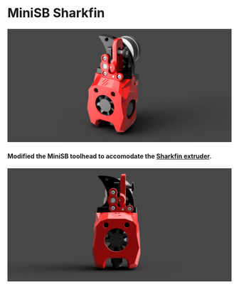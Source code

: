 # MiniSB Sharkfin
![Handle1](Images/Sharkfin1.png)

#### Modified the MiniSB toolhead to accomodate the [Sharkfin extruder](https://github.com/KayosMaker/Sailfin-Extruder/tree/main/Usermods/KayosMaker/Sharkfin). 

![Handle1](Images/Sharkfin2.png)
